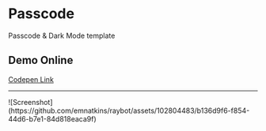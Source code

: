 # Passcode
Passcode &amp; Dark Mode template

## Demo Online

[Codepen Link](https://codepen.io/emnatkins/full/YzJgPOZ)
<hr>
![Screenshot](https://github.com/emnatkins/raybot/assets/102804483/b136d9f6-f854-44d6-b7e1-84d818eaca9f)
